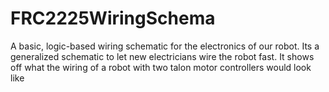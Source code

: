 # FRC2225WiringSchema
A basic, logic-based wiring schematic for the electronics of our robot. Its a generalized schematic to let new electricians wire the robot fast. It shows off what the wiring of a robot with two talon motor controllers would look like
